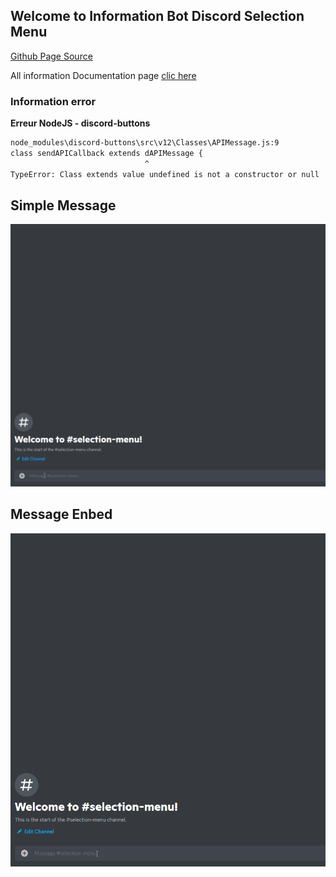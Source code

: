 ## Welcome to Information Bot Discord Selection Menu

[Github Page Source](https://github.com/OldModz95-YTB/bot-discord-selection-menu)

All information Documentation page [clic here](https://protondev-1.gitbook.io/protondev-documentation/bot-discord/selection-menu)

### Information error

**Erreur NodeJS - discord-buttons**

```markdown
node_modules\discord-buttons\src\v12\Classes\APIMessage.js:9
class sendAPICallback extends dAPIMessage {
                              ^
TypeError: Class extends value undefined is not a constructor or null


```

## Simple Message

![Image](https://raw.githubusercontent.com/OldModz95-YTB/bot-discord-selection-menu/main/img/1.gif)


## Message Enbed

![Image](https://raw.githubusercontent.com/OldModz95-YTB/bot-discord-selection-menu/main/img/2.gif)
